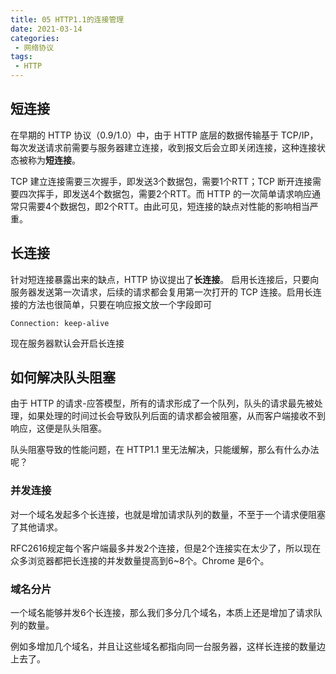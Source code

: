 ```yaml
---
title: 05 HTTP1.1的连接管理
date: 2021-03-14
categories:
 - 网络协议
tags:
 - HTTP
---
```




## 短连接

在早期的 HTTP 协议（0.9/1.0）中，由于 HTTP 底层的数据传输基于 TCP/IP，每次发送请求前需要与服务器建立连接，收到报文后会立即关闭连接，这种连接状态被称为**短连接**。

TCP 建立连接需要三次握手，即发送3个数据包，需要1个RTT；TCP 断开连接需要四次挥手，即发送4个数据包，需要2个RTT。而 HTTP 的一次简单请求响应通常只需要4个数据包，即2个RTT。由此可见，短连接的缺点对性能的影响相当严重。



## 长连接

针对短连接暴露出来的缺点，HTTP 协议提出了**长连接**。 启用长连接后，只要向服务器发送第一次请求，后续的请求都会复用第一次打开的 TCP 连接。启用长连接的方法也很简单，只要在响应报文放一个字段即可

```
Connection: keep-alive
```

现在服务器默认会开启长连接



## 如何解决队头阻塞

由于 HTTP 的请求-应答模型，所有的请求形成了一个队列，队头的请求最先被处理，如果处理的时间过长会导致队列后面的请求都会被阻塞，从而客户端接收不到响应，这便是队头阻塞。

队头阻塞导致的性能问题，在 HTTP1.1 里无法解决，只能缓解，那么有什么办法呢？

### 并发连接

对一个域名发起多个长连接，也就是增加请求队列的数量，不至于一个请求便阻塞了其他请求。

RFC2616规定每个客户端最多并发2个连接，但是2个连接实在太少了，所以现在众多浏览器都把长连接的并发数量提高到6~8个。Chrome 是6个。

### 域名分片

一个域名能够并发6个长连接，那么我们多分几个域名，本质上还是增加了请求队列的数量。

例如多增加几个域名，并且让这些域名都指向同一台服务器，这样长连接的数量边上去了。
